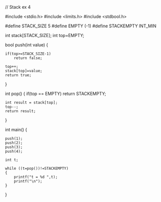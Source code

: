 
// Stack ex 4

#include <stdio.h>
#include <limits.h>
#include <stdbool.h>

#define STACK_SIZE 5
#define EMPTY (-1)
#define STACKEMPTY INT_MIN

int stack[STACK_SIZE];
int top=EMPTY;

bool push(int value) 
{

	if(top>=STACK_SIZE-1)
		return false;
	
	top++;
	stack[top]=value;
	return true;
}

int pop() {
	if(top == EMPTY)
		return STACKEMPTY;

	int result = stack[top];
	top--;
	return result;
}

int main() {

	push(1);
	push(2);
	push(3);
	push(4);

	int t; 

	while ((t=pop())!=STACKEMPTY)
	{
		printf("t = %d ",t);
		printf("\n");
	}
	
	
}
